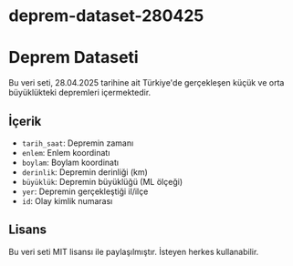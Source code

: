 # deprem-dataset-280425
# Deprem Dataseti

Bu veri seti, 28.04.2025 tarihine ait Türkiye'de gerçekleşen küçük ve orta büyüklükteki depremleri içermektedir.

## İçerik
- `tarih_saat`: Depremin zamanı
- `enlem`: Enlem koordinatı
- `boylam`: Boylam koordinatı
- `derinlik`: Depremin derinliği (km)
- `büyüklük`: Depremin büyüklüğü (ML ölçeği)
- `yer`: Depremin gerçekleştiği il/ilçe
- `id`: Olay kimlik numarası

## Lisans
Bu veri seti MIT lisansı ile paylaşılmıştır. İsteyen herkes kullanabilir.
